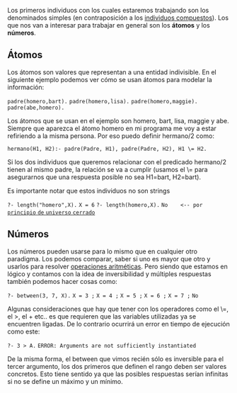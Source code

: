 Los primeros individuos con los cuales estaremos trabajando son los denominados simples (en contraposición a los [individuos compuestos](paradigma-logico---individuos-compuestos.html)). Los que nos van a interesar para trabajar en general son los **átomos** y los **números**.

Átomos
------

Los átomos son valores que representan a una entidad indivisible. En el siguiente ejemplo podemos ver cómo se usan átomos para modelar la información:

`padre(homero,bart).`
`padre(homero,lisa).`
`padre(homero,maggie).`
`padre(abe,homero).`

Los átomos que se usan en el ejemplo son homero, bart, lisa, maggie y abe. Siempre que aparezca el átomo homero en mi programa me voy a estar refiriendo a la misma persona. Por eso puedo definir hermano/2 como:

`hermano(H1, H2):- padre(Padre, H1), padre(Padre, H2), H1 \= H2.`

Si los dos individuos que queremos relacionar con el predicado hermano/2 tienen al mismo padre, la relación se va a cumplir (usamos el \\= para asegurarnos que una respuesta posible no sea H1=bart, H2=bart).

Es importante notar que estos individuos no son strings

`?- length("homero",X).`
`X = 6`
`?- length(homero,X).`
`No    <-- por `[ `principio` `de` `universo` `cerrado`](paradigma-logico---introduccion-universo-cerrado.html)

Números
-------

Los números pueden usarse para lo mismo que en cualquier otro paradigma. Los podemos comparar, saber si uno es mayor que otro y usarlos para resolver [ operaciones aritméticas](aritmetica-en-prolog.html). Pero siendo que estamos en lógico y contamos con la idea de inversibilidad y múltiples respuestas también podemos hacer cosas como:

`?- between(3, 7, X).`
`X = 3 ;`
`X = 4 ;`
`X = 5 ;`
`X = 6 ;`
`X = 7 ;`
`No`

Algunas consideraciones que hay que tener con los operadores como el \\=, el &gt;, el + etc.. es que requieren que las variables utilizadas ya se encuentren ligadas. De lo contrario ocurrirá un error en tiempo de ejecución como este:

`?- 3 > A.`
`ERROR: Arguments are not sufficiently instantiated`

De la misma forma, el between que vimos recién sólo es inversible para el tercer argumento, los dos primeros que definen el rango deben ser valores concretos. Esto tiene sentido ya que las posibles respuestas serían infinitas si no se define un máximo y un mínimo.
